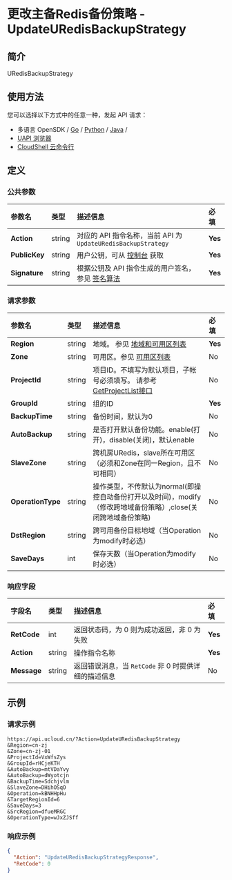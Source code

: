 # 更改主备Redis备份策略 - UpdateURedisBackupStrategy

## 简介

URedisBackupStrategy






## 使用方法

您可以选择以下方式中的任意一种，发起 API 请求：
- 多语言 OpenSDK / [Go](https://github.com/ucloud/ucloud-sdk-go) / [Python](https://github.com/ucloud/ucloud-sdk-python3) / [Java](https://github.com/ucloud/ucloud-sdk-java) /
- [UAPI 浏览器](https://console.ucloud.cn/uapi/detail?id=UpdateURedisBackupStrategy)
- [CloudShell 云命令行](https://shell.ucloud.cn/)


## 定义

### 公共参数

| 参数名 | 类型 | 描述信息 | 必填 |
|:---|:---|:---|:---|
| **Action**     | string  | 对应的 API 指令名称，当前 API 为 `UpdateURedisBackupStrategy`                        | **Yes** |
| **PublicKey**  | string  | 用户公钥，可从 [控制台](https://console.ucloud.cn/uapi/apikey) 获取                                             | **Yes** |
| **Signature**  | string  | 根据公钥及 API 指令生成的用户签名，参见 [签名算法](api/summary/signature.md)  | **Yes** |

### 请求参数

| 参数名 | 类型 | 描述信息 | 必填 |
|:---|:---|:---|:---|
| **Region** | string | 地域。 参见 [地域和可用区列表](https://docs.ucloud.cn/api/summary/regionlist) |**Yes**|
| **Zone** | string | 可用区。参见 [可用区列表](https://docs.ucloud.cn/api/summary/regionlist) |No|
| **ProjectId** | string | 项目ID。不填写为默认项目，子帐号必须填写。 请参考[GetProjectList接口](https://docs.ucloud.cn/api/summary/get_project_list) |No|
| **GroupId** | string | 组的ID |**Yes**|
| **BackupTime** | string | 备份时间，默认为0 |No|
| **AutoBackup** | string | 是否打开默认备份功能。enable(打开)，disable(关闭)，默认enable |No|
| **SlaveZone** | string | 跨机房URedis，slave所在可用区（必须和Zone在同一Region，且不可相同） |No|
| **OperationType** | string | 操作类型，不传默认为normal(即操控自动备份打开以及时间)，modify（修改跨地域备份策略）,close(关闭跨地域备份策略) |No|
| **DstRegion** | string | 跨可用备份目标地域（当Operation为modify时必选） |No|
| **SaveDays** | int | 保存天数（当Operation为modify时必选） |No|

### 响应字段

| 字段名 | 类型 | 描述信息 | 必填 |
|:---|:---|:---|:---|
| **RetCode** | int | 返回状态码，为 0 则为成功返回，非 0 为失败 |**Yes**|
| **Action** | string | 操作指令名称 |**Yes**|
| **Message** | string | 返回错误消息，当 `RetCode` 非 0 时提供详细的描述信息 |No|




## 示例

### 请求示例
    
```
https://api.ucloud.cn/?Action=UpdateURedisBackupStrategy
&Region=cn-zj
&Zone=cn-zj-01
&ProjectId=VxWfsZys
&GroupId=rHCjeKTH
&AutoBackup=mtVDaYvy
&AutoBackup=dWyotcjn
&BackupTime=Sdchjvlm
&SlaveZone=DHihOSqO
&Operation=kBNHHpHu
&TargetRegionId=6
&SaveDays=3
&SrcRegion=dfueMRGC
&OperationType=wJxZJSff
```

### 响应示例
    
```json
{
  "Action": "UpdateURedisBackupStrategyResponse",
  "RetCode": 0
}
```






